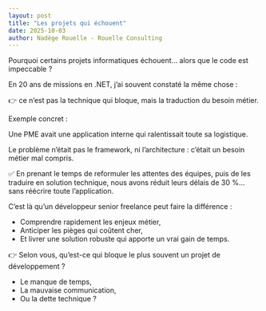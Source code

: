 ```yaml
---
layout: post
title: "Les projets qui échouent"
date: 2025-10-03
author: Nadège Rouelle - Rouelle Consulting
---
```


Pourquoi certains projets informatiques échouent… alors que le code est impeccable ?

En 20 ans de missions en .NET, j’ai souvent constaté la même chose :

👉 ce n’est pas la technique qui bloque, mais la traduction du besoin métier.

Exemple concret :

Une PME avait une application interne qui ralentissait toute sa logistique.

Le problème n’était pas le framework, ni l’architecture : c’était un besoin métier mal compris.

✅ En prenant le temps de reformuler les attentes des équipes, puis de les traduire en solution technique, nous avons réduit leurs délais de 30 %… sans réécrire toute l’application.

C’est là qu’un développeur senior freelance peut faire la différence :
- Comprendre rapidement les enjeux métier,
- Anticiper les pièges qui coûtent cher,
- Et livrer une solution robuste qui apporte un vrai gain de temps.

👉 Selon vous, qu’est-ce qui bloque le plus souvent un projet de développement ?
- Le manque de temps,
- La mauvaise communication,
- Ou la dette technique ?